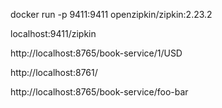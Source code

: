 docker run -p 9411:9411 openzipkin/zipkin:2.23.2


localhost:9411/zipkin


http://localhost:8765/book-service/1/USD

http://localhost:8761/

http://localhost:8765/book-service/foo-bar